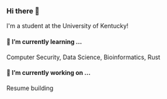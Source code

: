### Hi there 👋

I'm a student at the University of Kentucky!

#### 🌱 I’m currently learning ...
Computer Security, Data Science, Bioinformatics, Rust

#### 🔭 I’m currently working on ...
Resume building

<!--
**wjyyang24/wjyyang24** is a ✨ _special_ ✨ repository because its `README.md` (this file) appears on your GitHub profile.

Here are some ideas to get you started:

- 🔭 I’m currently working on ...
- 🌱 I’m currently learning ...
- 👯 I’m looking to collaborate on ...
- 🤔 I’m looking for help with ...
- 💬 Ask me about ...
- 📫 How to reach me: ...
- 😄 Pronouns: ...
- ⚡ Fun fact: ...
-->
